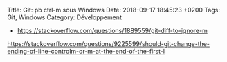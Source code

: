 Title:  Git: pb ctrl-m sous Windows
Date:   2018-09-17 18:45:23 +0200
Tags: Git, Windows
Category: Développement


* <https://stackoverflow.com/questions/1889559/git-diff-to-ignore-m>

<https://stackoverflow.com/questions/9225599/should-git-change-the-ending-of-line-controlm-or-m-at-the-end-of-the-first-l>
